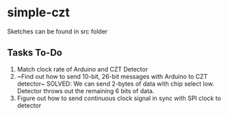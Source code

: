 # simple-czt
Sketches can be found in src folder

## Tasks To-Do
1. Match clock rate of Arduino and CZT Detector
2. ~Find out how to send 10-bit, 26-bit messages with Arduino to CZT detector~ SOLVED: We can send 2-bytes of data with chip select low. Detector throws out the remaining 6 bits of data.
3. Figure out how to send continuous clock signal in sync with SPI clock to detector